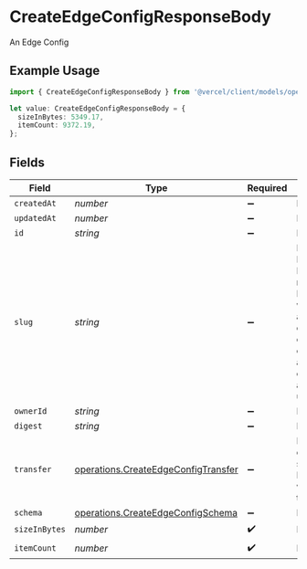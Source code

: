 # CreateEdgeConfigResponseBody

An Edge Config

## Example Usage

```typescript
import { CreateEdgeConfigResponseBody } from '@vercel/client/models/operations';

let value: CreateEdgeConfigResponseBody = {
  sizeInBytes: 5349.17,
  itemCount: 9372.19,
};
```

## Fields

| Field         | Type                                                                                       | Required           | Description                                                                                                                                           |
| ------------- | ------------------------------------------------------------------------------------------ | ------------------ | ----------------------------------------------------------------------------------------------------------------------------------------------------- |
| `createdAt`   | _number_                                                                                   | :heavy_minus_sign: | N/A                                                                                                                                                   |
| `updatedAt`   | _number_                                                                                   | :heavy_minus_sign: | N/A                                                                                                                                                   |
| `id`          | _string_                                                                                   | :heavy_minus_sign: | N/A                                                                                                                                                   |
| `slug`        | _string_                                                                                   | :heavy_minus_sign: | Name for the Edge Config Names are not unique. Must start with an alphabetic character and can contain only alphanumeric characters and underscores). |
| `ownerId`     | _string_                                                                                   | :heavy_minus_sign: | N/A                                                                                                                                                   |
| `digest`      | _string_                                                                                   | :heavy_minus_sign: | N/A                                                                                                                                                   |
| `transfer`    | [operations.CreateEdgeConfigTransfer](../../models/operations/createedgeconfigtransfer.md) | :heavy_minus_sign: | Keeps track of the current state of the Edge Config while it gets transferred.                                                                        |
| `schema`      | [operations.CreateEdgeConfigSchema](../../models/operations/createedgeconfigschema.md)     | :heavy_minus_sign: | N/A                                                                                                                                                   |
| `sizeInBytes` | _number_                                                                                   | :heavy_check_mark: | N/A                                                                                                                                                   |
| `itemCount`   | _number_                                                                                   | :heavy_check_mark: | N/A                                                                                                                                                   |
